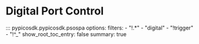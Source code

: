 # Digital Port Control

::: pypicosdk.pypicosdk.psospa
    options:
        filters:
        - "!.*"
        - "digital"
        - "!trigger"
        - "!^_"
        show_root_toc_entry: false
        summary: true